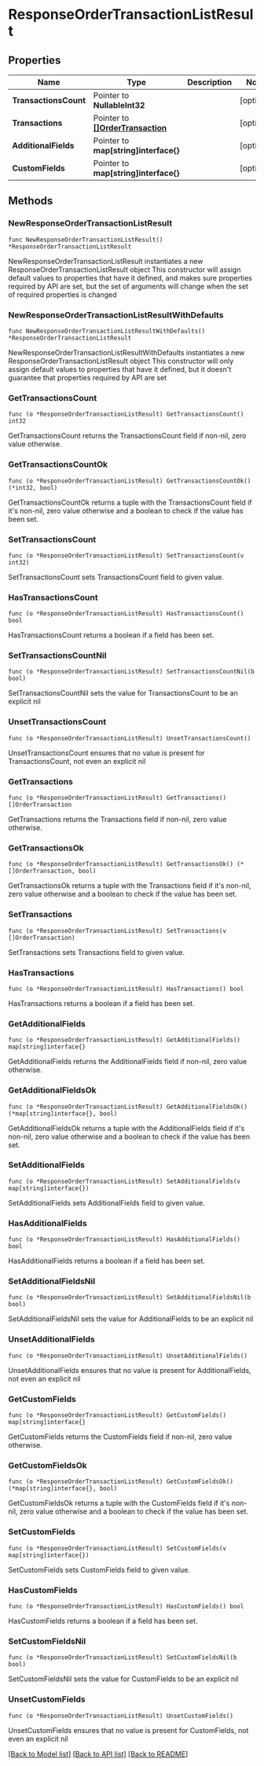 # ResponseOrderTransactionListResult

## Properties

Name | Type | Description | Notes
------------ | ------------- | ------------- | -------------
**TransactionsCount** | Pointer to **NullableInt32** |  | [optional] 
**Transactions** | Pointer to [**[]OrderTransaction**](OrderTransaction.md) |  | [optional] 
**AdditionalFields** | Pointer to **map[string]interface{}** |  | [optional] 
**CustomFields** | Pointer to **map[string]interface{}** |  | [optional] 

## Methods

### NewResponseOrderTransactionListResult

`func NewResponseOrderTransactionListResult() *ResponseOrderTransactionListResult`

NewResponseOrderTransactionListResult instantiates a new ResponseOrderTransactionListResult object
This constructor will assign default values to properties that have it defined,
and makes sure properties required by API are set, but the set of arguments
will change when the set of required properties is changed

### NewResponseOrderTransactionListResultWithDefaults

`func NewResponseOrderTransactionListResultWithDefaults() *ResponseOrderTransactionListResult`

NewResponseOrderTransactionListResultWithDefaults instantiates a new ResponseOrderTransactionListResult object
This constructor will only assign default values to properties that have it defined,
but it doesn't guarantee that properties required by API are set

### GetTransactionsCount

`func (o *ResponseOrderTransactionListResult) GetTransactionsCount() int32`

GetTransactionsCount returns the TransactionsCount field if non-nil, zero value otherwise.

### GetTransactionsCountOk

`func (o *ResponseOrderTransactionListResult) GetTransactionsCountOk() (*int32, bool)`

GetTransactionsCountOk returns a tuple with the TransactionsCount field if it's non-nil, zero value otherwise
and a boolean to check if the value has been set.

### SetTransactionsCount

`func (o *ResponseOrderTransactionListResult) SetTransactionsCount(v int32)`

SetTransactionsCount sets TransactionsCount field to given value.

### HasTransactionsCount

`func (o *ResponseOrderTransactionListResult) HasTransactionsCount() bool`

HasTransactionsCount returns a boolean if a field has been set.

### SetTransactionsCountNil

`func (o *ResponseOrderTransactionListResult) SetTransactionsCountNil(b bool)`

 SetTransactionsCountNil sets the value for TransactionsCount to be an explicit nil

### UnsetTransactionsCount
`func (o *ResponseOrderTransactionListResult) UnsetTransactionsCount()`

UnsetTransactionsCount ensures that no value is present for TransactionsCount, not even an explicit nil
### GetTransactions

`func (o *ResponseOrderTransactionListResult) GetTransactions() []OrderTransaction`

GetTransactions returns the Transactions field if non-nil, zero value otherwise.

### GetTransactionsOk

`func (o *ResponseOrderTransactionListResult) GetTransactionsOk() (*[]OrderTransaction, bool)`

GetTransactionsOk returns a tuple with the Transactions field if it's non-nil, zero value otherwise
and a boolean to check if the value has been set.

### SetTransactions

`func (o *ResponseOrderTransactionListResult) SetTransactions(v []OrderTransaction)`

SetTransactions sets Transactions field to given value.

### HasTransactions

`func (o *ResponseOrderTransactionListResult) HasTransactions() bool`

HasTransactions returns a boolean if a field has been set.

### GetAdditionalFields

`func (o *ResponseOrderTransactionListResult) GetAdditionalFields() map[string]interface{}`

GetAdditionalFields returns the AdditionalFields field if non-nil, zero value otherwise.

### GetAdditionalFieldsOk

`func (o *ResponseOrderTransactionListResult) GetAdditionalFieldsOk() (*map[string]interface{}, bool)`

GetAdditionalFieldsOk returns a tuple with the AdditionalFields field if it's non-nil, zero value otherwise
and a boolean to check if the value has been set.

### SetAdditionalFields

`func (o *ResponseOrderTransactionListResult) SetAdditionalFields(v map[string]interface{})`

SetAdditionalFields sets AdditionalFields field to given value.

### HasAdditionalFields

`func (o *ResponseOrderTransactionListResult) HasAdditionalFields() bool`

HasAdditionalFields returns a boolean if a field has been set.

### SetAdditionalFieldsNil

`func (o *ResponseOrderTransactionListResult) SetAdditionalFieldsNil(b bool)`

 SetAdditionalFieldsNil sets the value for AdditionalFields to be an explicit nil

### UnsetAdditionalFields
`func (o *ResponseOrderTransactionListResult) UnsetAdditionalFields()`

UnsetAdditionalFields ensures that no value is present for AdditionalFields, not even an explicit nil
### GetCustomFields

`func (o *ResponseOrderTransactionListResult) GetCustomFields() map[string]interface{}`

GetCustomFields returns the CustomFields field if non-nil, zero value otherwise.

### GetCustomFieldsOk

`func (o *ResponseOrderTransactionListResult) GetCustomFieldsOk() (*map[string]interface{}, bool)`

GetCustomFieldsOk returns a tuple with the CustomFields field if it's non-nil, zero value otherwise
and a boolean to check if the value has been set.

### SetCustomFields

`func (o *ResponseOrderTransactionListResult) SetCustomFields(v map[string]interface{})`

SetCustomFields sets CustomFields field to given value.

### HasCustomFields

`func (o *ResponseOrderTransactionListResult) HasCustomFields() bool`

HasCustomFields returns a boolean if a field has been set.

### SetCustomFieldsNil

`func (o *ResponseOrderTransactionListResult) SetCustomFieldsNil(b bool)`

 SetCustomFieldsNil sets the value for CustomFields to be an explicit nil

### UnsetCustomFields
`func (o *ResponseOrderTransactionListResult) UnsetCustomFields()`

UnsetCustomFields ensures that no value is present for CustomFields, not even an explicit nil

[[Back to Model list]](../README.md#documentation-for-models) [[Back to API list]](../README.md#documentation-for-api-endpoints) [[Back to README]](../README.md)


